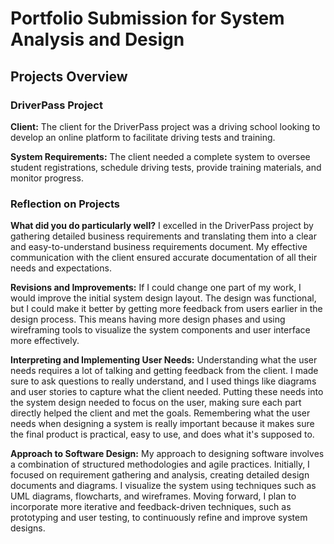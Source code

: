 # Portfolio Submission for System Analysis and Design

## Projects Overview

### DriverPass Project

**Client:** 
The client for the DriverPass project was a driving school looking to develop an online platform to facilitate driving tests and training.

**System Requirements:**
The client needed a complete system to oversee student registrations, schedule driving tests, provide training materials, and monitor progress.

### Reflection on Projects

**What did you do particularly well?**
I excelled in the DriverPass project by gathering detailed business requirements and translating them into a clear and easy-to-understand business requirements document. My effective communication with the client ensured accurate documentation of all their needs and expectations.

**Revisions and Improvements:**
If I could change one part of my work, I would improve the initial system design layout. The design was functional, but I could make it better by getting more feedback from users earlier in the design process. This means having more design phases and using wireframing tools to visualize the system components and user interface more effectively.

**Interpreting and Implementing User Needs:**
Understanding what the user needs requires a lot of talking and getting feedback from the client. I made sure to ask questions to really understand, and I used things like diagrams and user stories to capture what the client needed. Putting these needs into the system design needed to focus on the user, making sure each part directly helped the client and met the goals. Remembering what the user needs when designing a system is really important because it makes sure the final product is practical, easy to use, and does what it's supposed to.

**Approach to Software Design:**
My approach to designing software involves a combination of structured methodologies and agile practices. Initially, I focused on requirement gathering and analysis, creating detailed design documents and diagrams. I visualize the system using techniques such as UML diagrams, flowcharts, and wireframes. Moving forward, I plan to incorporate more iterative and feedback-driven techniques, such as prototyping and user testing, to continuously refine and improve system designs.
